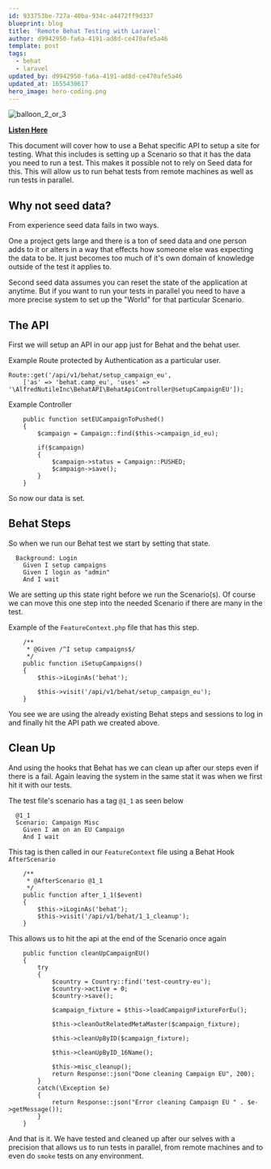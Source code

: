 ```yaml
---
id: 933753be-727a-40ba-934c-a4472ff9d337
blueprint: blog
title: 'Remote Behat Testing with Laravel'
author: d9942950-fa6a-4191-ad8d-ce470afe5a46
template: post
tags:
  - behat
  - laravel
updated_by: d9942950-fa6a-4191-ad8d-ce470afe5a46
updated_at: 1655430617
hero_image: hero-coding.png
---
```

![balloon_2_or_3](https://dl.dropboxusercontent.com/s/k92297boe0w9tta/balloon_2_of_3.jpg?dl=0)


**[Listen Here](http://www.readorlisten.com/12)**

This document will cover how to use a Behat specific API to setup a site for testing. What this includes is setting up a Scenario so that it has the data you need to run a test. This makes it possible not to rely on Seed data for this. This will allow us to run behat tests from remote machines as well as run tests in parallel. 

## Why not seed data? 

From experience seed data fails in two ways.

One a project gets large and there is a ton of seed data and one person adds to it or alters in a way that effects how someone else was expecting the data to be. It just becomes too much of it's own domain of knowledge outside of the test it applies to.

Second seed data assumes you can reset the state of the application at anytime. But if you want to run your tests in parallel you need to have a more precise system to set up the "World" for that particular Scenario.

## The API

First we will setup an API in our app just for Behat and the behat user.

Example Route protected by Authentication as a particular user.

~~~
Route::get('/api/v1/behat/setup_campaign_eu',
    ['as' => 'behat.camp_eu', 'uses' => '\AlfredNutileInc\BehatAPI\BehatApiController@setupCampaignEU']);

~~~

Example Controller

~~~
    public function setEUCampaignToPushed()
    {
        $campaign = Campaign::find($this->campaign_id_eu);

        if($campaign)
        {
            $campaign->status = Campaign::PUSHED;
            $campaign->save();
        }
    }

~~~

So now our data is set.

## Behat Steps

So when we run our Behat test we start by setting that state.

~~~
  Background: Login
    Given I setup campaigns
    Given I login as "admin"
    And I wait
~~~

We are setting up this state right before we run the Scenario(s). Of course we can move this one step into the needed Scenario if there are many in the test.


Example of the `FeatureContext.php` file that has this step.

~~~
    /**
     * @Given /^I setup campaigns$/
     */
    public function iSetupCampaigns()
    {
        $this->iLoginAs('behat');

        $this->visit('/api/v1/behat/setup_campaign_eu');
    }
~~~

You see we are using the already existing Behat steps and sessions to log in and finally hit the API path we created above.


## Clean Up

And using the hooks that Behat has we can clean up after our steps even if there is a fail. Again leaving the system in the same stat it was when we first hit it with our tests.

The test file's scenario has a tag `@1_1` as seen below

~~~
  @1_1
  Scenario: Campaign Misc
    Given I am on an EU Campaign
    And I wait
~~~

This tag is then called in our `FeatureContext` file using a Behat Hook `AfterScenario`

~~~
    /**
     * @AfterScenario @1_1
     */
    public function after_1_1($event)
    {
        $this->iLoginAs('behat');
        $this->visit('/api/v1/behat/1_1_cleanup');
    }
~~~

This allows us to hit the api at the end of the Scenario once again

~~~
    public function cleanUpCampaignEU()
    {
        try
        {
            $country = Country::find('test-country-eu');
            $country->active = 0;
            $country->save();

            $campaign_fixture = $this->loadCampaignFixtureForEu();

            $this->cleanOutRelatedMetaMaster($campaign_fixture);

            $this->cleanUpByID($campaign_fixture);

            $this->cleanUpByID_16Name();

            $this->misc_cleanup();
            return Response::json("Done cleaning Campaign EU", 200);
        }
        catch(\Exception $e)
        {
            return Response::json("Error cleaning Campaign EU " . $e->getMessage());
        }
    }
~~~

And that is it. We have tested and cleaned up after our selves with a precision that allows us to run tests in parallel, from remote machines and to even do `smoke` tests on any environment.






